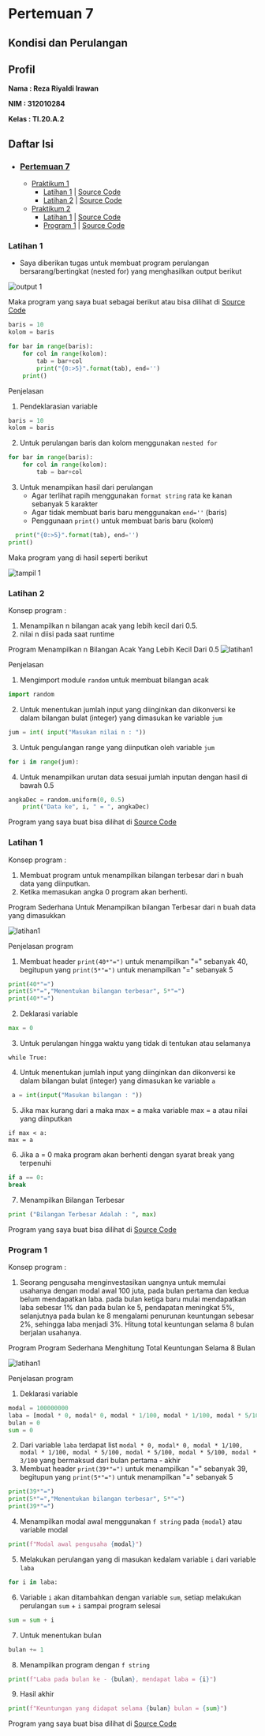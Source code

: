 # Pertemuan 7
## Kondisi dan Perulangan

## Profil
__Nama : Reza Riyaldi Irawan__

__NIM : 312010284__

__Kelas : TI.20.A.2__

## Daftar Isi
* ### [Pertemuan 7](https://github.com/RezaRiyaldi/Pertemuan7#pertemuan-7)
    * [Praktikum 1](https://github.com/RezaRiyaldi/Pertemuan7/tree/master/Praktikum%201)
        - [Latihan 1](https://github.com/RezaRiyaldi/Pertemuan7#latihan-1) | [Source Code](https://github.com/RezaRiyaldi/Pertemuan7/blob/master/Praktikum%201/Latihan1.py)
        - [Latihan 2](https://github.com/RezaRiyaldi/Pertemuan7#latihan-2) | [Source Code](https://github.com/RezaRiyaldi/Pertemuan7/blob/master/Praktikum%201/Latihan2.py)
    * [Praktikum 2](https://github.com/RezaRiyaldi/Pertemuan7/tree/master/Praktikum%201)
        - [Latihan 1](https://github.com/RezaRiyaldi/Pertemuan7#latihan1) | [Source Code](https://github.com/RezaRiyaldi/Pertemuan7/blob/master/Praktikum%202/latihan1.py)
        - [Program 1](https://github.com/RezaRiyaldi/Pertemuan7#program-1) | [Source Code](https://github.com/RezaRiyaldi/Pertemuan7/blob/master/Praktikum%202/program1.py)

### Latihan 1 
* Saya diberikan tugas untuk membuat program perulangan bersarang/bertingkat (nested for) yang menghasilkan output berikut

![output 1](https://github.com/RezaRiyaldi/Pertemuan7/blob/master/Praktikum%201/gambar/tugas%201.PNG)

Maka program yang saya buat sebagai berikut atau bisa dilihat di [Source Code](https://github.com/RezaRiyaldi/Pertemuan7/blob/master/Praktikum%201/Latihan1.py)

```python
baris = 10
kolom = baris

for bar in range(baris):
    for col in range(kolom):
        tab = bar+col
        print("{0:>5}".format(tab), end='')
    print()
```

Penjelasan

1. Pendeklarasian variable
```python
baris = 10
kolom = baris
```

2. Untuk perulangan baris dan kolom menggunakan `nested for`
```python
for bar in range(baris):
    for col in range(kolom):
        tab = bar+col        
```
3. Untuk menampikan hasil dari perulangan
     * Agar terlihat rapih menggunakan `format string` rata ke kanan sebanyak 5 karakter
     * Agar tidak membuat baris baru menggunakan `end=''` (baris)
     * Penggunaan `print()` untuk membuat baris baru (kolom)
```python
  print("{0:>5}".format(tab), end='')
print()    
```

Maka program yang di hasil seperti berikut

![tampil 1](https://github.com/RezaRiyaldi/Pertemuan7/blob/master/Praktikum%201/gambar/tampil%201.PNG)


### Latihan 2

Konsep program :
1. Menampilkan n bilangan acak yang lebih kecil dari 0.5.
2. nilai n diisi pada saat runtime

Program Menampilkan n Bilangan Acak Yang Lebih Kecil Dari 0.5
![latihan1](https://github.com/RezaRiyaldi/Pertemuan7/blob/master/Praktikum%202/gambar/latihan2.png)

Penjelasan

1. Mengimport module `random` untuk membuat bilangan acak
```python
import random
```

2. Untuk menentukan jumlah input yang diinginkan dan dikonversi ke dalam bilangan bulat (integer) yang dimasukan ke variable `jum`
```python
jum = int( input("Masukan nilai n : "))
```

3. Untuk pengulangan range yang diinputkan oleh variable `jum`
```python
for i in range(jum):
```

4. Untuk menampilkan urutan data sesuai jumlah inputan dengan hasil di bawah 0.5
```python
angkaDec = random.uniform(0, 0.5)
    print("Data ke", i, " = ", angkaDec)
```
Program yang saya buat bisa dilihat di [Source Code](https://github.com/RezaRiyaldi/Pertemuan7/blob/master/Praktikum%201/Latihan2.py)

### Latihan 1
Konsep program : 
1. Membuat program untuk menampilkan bilangan terbesar dari n buah data yang diinputkan.
2. Ketika memasukan angka 0 program akan berhenti.

Program Sederhana Untuk Menampilkan bilangan Terbesar dari n buah data yang dimasukkan

![latihan1](https://github.com/RezaRiyaldi/Pertemuan7/blob/master/Praktikum%202/gambar/latihan1.png)

Penjelasan program

1. Membuat header `print(40*"=")` untuk menampilkan "=" sebanyak 40, begitupun yang `print(5*"=")` untuk menampilkan "=" sebanyak 5
```python
print(40*"=")
print(5*"=","Menentukan bilangan terbesar", 5*"=")
print(40*"=")
```
2. Deklarasi variable
```python
max = 0
```
3. Untuk perulangan hingga waktu yang tidak di tentukan atau selamanya
```pyhton
while True: 
```
4. Untuk menentukan jumlah input yang diinginkan dan dikonversi ke dalam bilangan bulat (integer) yang dimasukan ke variable `a`
```python
 a = int(input("Masukan bilangan : "))
```
5. Jika max kurang dari a maka max = a maka variable max = a atau nilai yang diinputkan
```pyhton
if max < a:
max = a
```
6. Jika a = 0 maka program akan berhenti dengan syarat break yang terpenuhi
```python
if a == 0: 
break 
```
7.  Menampilkan Bilangan Terbesar
```python
print ("Bilangan Terbesar Adalah : ", max) 
```
Program yang saya buat bisa dilihat di [Source Code](https://github.com/RezaRiyaldi/Pertemuan7/blob/master/Praktikum%201/Latihan2.py)


### Program 1

Konsep program : 
1. Seorang pengusaha menginvestasikan uangnya untuk memulai usahanya dengan
modal awal 100 juta, pada bulan pertama dan kedua belum mendapatkan laba. pada
bulan ketiga baru mulai mendapatkan laba sebesar 1% dan pada bulan ke 5,
pendapatan meningkat 5%, selanjutnya pada bulan ke 8 mengalami penurunan
keuntungan sebesar 2%, sehingga laba menjadi 3%. Hitung total keuntungan selama 8
bulan berjalan usahanya.

Program Program Sederhana Menghitung Total Keuntungan Selama 8 Bulan

![latihan1](https://github.com/RezaRiyaldi/Pertemuan7/blob/master/Praktikum%202/gambar/program1.png)

Penjelasan program
1. Deklarasi variable
```python
modal = 100000000
laba = [modal * 0, modal* 0, modal * 1/100, modal * 1/100, modal * 5/100, modal * 5/100, modal * 5/100, modal * 3/100]
bulan = 0
sum = 0
```
2. Dari variable `laba` terdapat list `modal * 0, modal* 0, modal * 1/100, modal * 1/100, modal * 5/100, modal * 5/100, modal * 5/100, modal * 3/100` yang bermaksud dari bulan pertama - akhir
3. Membuat header `print(39*"=")` untuk menampilkan "=" sebanyak 39, begitupun yang `print(5*"=")` untuk menampilkan "=" sebanyak 5
```python
print(39*"=")
print(5*"=","Menentukan bilangan terbesar", 5*"=")
print(39*"=")
```
4. Menampilkan modal awal menggunakan `f string` pada `{modal}` atau variable modal
```python
print(f"Modal awal pengusaha {modal}")
```
5. Melakukan perulangan yang di masukan kedalam variable `i` dari variable `laba`
```python
for i in laba:
```
6. Variable `i` akan ditambahkan dengan variable `sum`, setiap melakukan perulangan `sum` + `i` sampai program selesai
```python
sum = sum + i
```
7. Untuk menentukan bulan
```python
bulan += 1
```
8. Menampilkan program dengan `f string`
```python
print(f"Laba pada bulan ke - {bulan}, mendapat laba = {i}")
```
9. Hasil akhir
```python
print(f"Keuntungan yang didapat selama {bulan} bulan = {sum}")
```
Program yang saya buat bisa dilihat di [Source Code](https://github.com/RezaRiyaldi/Pertemuan7/blob/master/Praktikum%202/program1.py)



